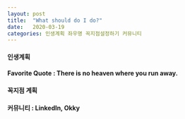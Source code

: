 ```yaml
---
layout: post
title:  "What should do I do?"
date:   2020-03-19
categories: 인생계획 좌우명 꼭지점설정하기 커뮤니티
---
```


#### 인생계획
#### Favorite Quote : There is no heaven where you run away.
#### 꼭지점 계획
#### 커뮤니티 : LinkedIn, Okky
